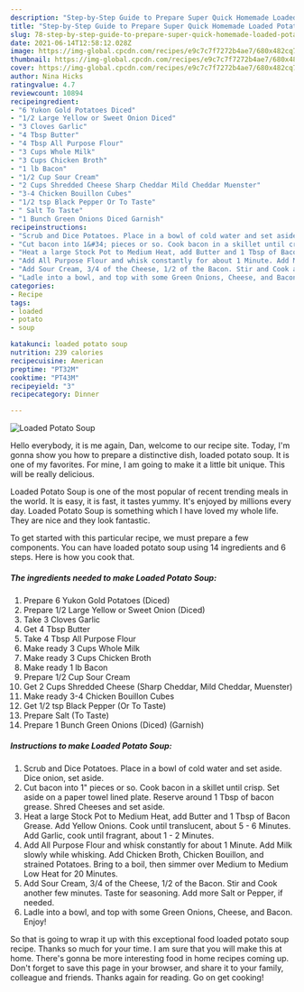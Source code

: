 ```yaml
---
description: "Step-by-Step Guide to Prepare Super Quick Homemade Loaded Potato Soup"
title: "Step-by-Step Guide to Prepare Super Quick Homemade Loaded Potato Soup"
slug: 78-step-by-step-guide-to-prepare-super-quick-homemade-loaded-potato-soup
date: 2021-06-14T12:58:12.028Z
image: https://img-global.cpcdn.com/recipes/e9c7c7f7272b4ae7/680x482cq70/loaded-potato-soup-recipe-main-photo.jpg
thumbnail: https://img-global.cpcdn.com/recipes/e9c7c7f7272b4ae7/680x482cq70/loaded-potato-soup-recipe-main-photo.jpg
cover: https://img-global.cpcdn.com/recipes/e9c7c7f7272b4ae7/680x482cq70/loaded-potato-soup-recipe-main-photo.jpg
author: Nina Hicks
ratingvalue: 4.7
reviewcount: 10894
recipeingredient:
- "6 Yukon Gold Potatoes Diced"
- "1/2 Large Yellow or Sweet Onion Diced"
- "3 Cloves Garlic"
- "4 Tbsp Butter"
- "4 Tbsp All Purpose Flour"
- "3 Cups Whole Milk"
- "3 Cups Chicken Broth"
- "1 lb Bacon"
- "1/2 Cup Sour Cream"
- "2 Cups Shredded Cheese Sharp Cheddar Mild Cheddar Muenster"
- "3-4 Chicken Bouillon Cubes"
- "1/2 tsp Black Pepper Or To Taste"
- " Salt To Taste"
- "1 Bunch Green Onions Diced Garnish"
recipeinstructions:
- "Scrub and Dice Potatoes. Place in a bowl of cold water and set aside. Dice onion, set aside."
- "Cut bacon into 1&#34; pieces or so. Cook bacon in a skillet until crisp. Set aside on a paper towel lined plate. Reserve around 1 Tbsp of bacon grease. Shred Cheeses and set aside."
- "Heat a large Stock Pot to Medium Heat, add Butter and 1 Tbsp of Bacon Grease. Add Yellow Onions. Cook until translucent, about 5 - 6 Minutes. Add Garlic, cook until fragrant, about 1 - 2 Minutes."
- "Add All Purpose Flour and whisk constantly for about 1 Minute. Add Milk slowly while whisking. Add Chicken Broth, Chicken Bouillon, and strained Potatoes. Bring to a boil, then simmer over Medium to Medium Low Heat for 20 Minutes."
- "Add Sour Cream, 3/4 of the Cheese, 1/2 of the Bacon. Stir and Cook another few minutes. Taste for seasoning. Add more Salt or Pepper, if needed."
- "Ladle into a bowl, and top with some Green Onions, Cheese, and Bacon. Enjoy!"
categories:
- Recipe
tags:
- loaded
- potato
- soup

katakunci: loaded potato soup 
nutrition: 239 calories
recipecuisine: American
preptime: "PT32M"
cooktime: "PT43M"
recipeyield: "3"
recipecategory: Dinner

---
```



![Loaded Potato Soup](https://img-global.cpcdn.com/recipes/e9c7c7f7272b4ae7/680x482cq70/loaded-potato-soup-recipe-main-photo.jpg)

Hello everybody, it is me again, Dan, welcome to our recipe site. Today, I'm gonna show you how to prepare a distinctive dish, loaded potato soup. It is one of my favorites. For mine, I am going to make it a little bit unique. This will be really delicious.



Loaded Potato Soup is one of the most popular of recent trending meals in the world. It is easy, it is fast, it tastes yummy. It's enjoyed by millions every day. Loaded Potato Soup is something which I have loved my whole life. They are nice and they look fantastic.


To get started with this particular recipe, we must prepare a few components. You can have loaded potato soup using 14 ingredients and 6 steps. Here is how you cook that.

<!--inarticleads1-->

##### The ingredients needed to make Loaded Potato Soup:

1. Prepare 6 Yukon Gold Potatoes (Diced)
1. Prepare 1/2 Large Yellow or Sweet Onion (Diced)
1. Take 3 Cloves Garlic
1. Get 4 Tbsp Butter
1. Take 4 Tbsp All Purpose Flour
1. Make ready 3 Cups Whole Milk
1. Make ready 3 Cups Chicken Broth
1. Make ready 1 lb Bacon
1. Prepare 1/2 Cup Sour Cream
1. Get 2 Cups Shredded Cheese (Sharp Cheddar, Mild Cheddar, Muenster)
1. Make ready 3-4 Chicken Bouillon Cubes
1. Get 1/2 tsp Black Pepper (Or To Taste)
1. Prepare  Salt (To Taste)
1. Prepare 1 Bunch Green Onions (Diced) (Garnish)




<!--inarticleads2-->

##### Instructions to make Loaded Potato Soup:

1. Scrub and Dice Potatoes. Place in a bowl of cold water and set aside. Dice onion, set aside.
1. Cut bacon into 1&#34; pieces or so. Cook bacon in a skillet until crisp. Set aside on a paper towel lined plate. Reserve around 1 Tbsp of bacon grease. Shred Cheeses and set aside.
1. Heat a large Stock Pot to Medium Heat, add Butter and 1 Tbsp of Bacon Grease. Add Yellow Onions. Cook until translucent, about 5 - 6 Minutes. Add Garlic, cook until fragrant, about 1 - 2 Minutes.
1. Add All Purpose Flour and whisk constantly for about 1 Minute. Add Milk slowly while whisking. Add Chicken Broth, Chicken Bouillon, and strained Potatoes. Bring to a boil, then simmer over Medium to Medium Low Heat for 20 Minutes.
1. Add Sour Cream, 3/4 of the Cheese, 1/2 of the Bacon. Stir and Cook another few minutes. Taste for seasoning. Add more Salt or Pepper, if needed.
1. Ladle into a bowl, and top with some Green Onions, Cheese, and Bacon. Enjoy!




So that is going to wrap it up with this exceptional food loaded potato soup recipe. Thanks so much for your time. I am sure that you will make this at home. There's gonna be more interesting food in home recipes coming up. Don't forget to save this page in your browser, and share it to your family, colleague and friends. Thanks again for reading. Go on get cooking!
